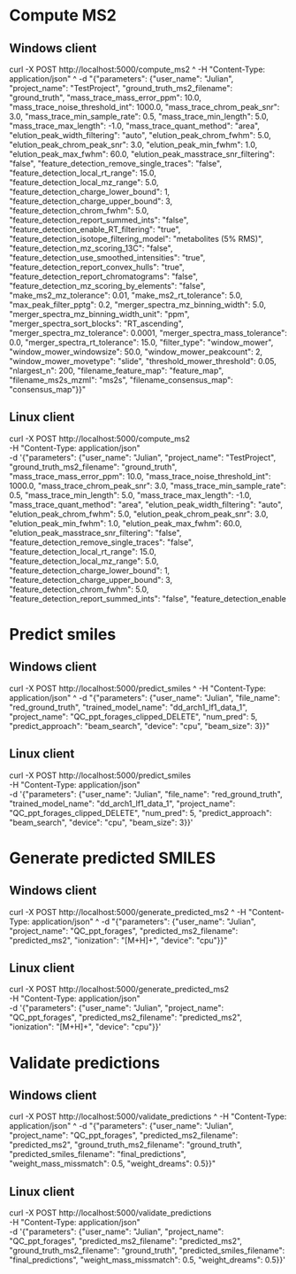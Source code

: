 # Compute MS2 

## Windows client

curl -X POST http://localhost:5000/compute_ms2 ^
-H "Content-Type: application/json" ^
-d "{\"parameters\": {\"user_name\": \"Julian\", \"project_name\": \"TestProject\", \"ground_truth_ms2_filename\": \"ground_truth\", \"mass_trace_mass_error_ppm\": 10.0, \"mass_trace_noise_threshold_int\": 1000.0, \"mass_trace_chrom_peak_snr\": 3.0, \"mass_trace_min_sample_rate\": 0.5, \"mass_trace_min_length\": 5.0, \"mass_trace_max_length\": -1.0, \"mass_trace_quant_method\": \"area\", \"elution_peak_width_filtering\": \"auto\", \"elution_peak_chrom_fwhm\": 5.0, \"elution_peak_chrom_peak_snr\": 3.0, \"elution_peak_min_fwhm\": 1.0, \"elution_peak_max_fwhm\": 60.0, \"elution_peak_masstrace_snr_filtering\": \"false\", \"feature_detection_remove_single_traces\": \"false\", \"feature_detection_local_rt_range\": 15.0, \"feature_detection_local_mz_range\": 5.0, \"feature_detection_charge_lower_bound\": 1, \"feature_detection_charge_upper_bound\": 3, \"feature_detection_chrom_fwhm\": 5.0, \"feature_detection_report_summed_ints\": \"false\", \"feature_detection_enable_RT_filtering\": \"true\", \"feature_detection_isotope_filtering_model\": \"metabolites (5% RMS)\", \"feature_detection_mz_scoring_13C\": \"false\", \"feature_detection_use_smoothed_intensities\": \"true\", \"feature_detection_report_convex_hulls\": \"true\", \"feature_detection_report_chromatograms\": \"false\", \"feature_detection_mz_scoring_by_elements\": \"false\", \"make_ms2_mz_tolerance\": 0.01, \"make_ms2_rt_tolerance\": 5.0, \"max_peak_filter_pptg\": 0.2, \"merger_spectra_mz_binning_width\": 5.0, \"merger_spectra_mz_binning_width_unit\": \"ppm\", \"merger_spectra_sort_blocks\": \"RT_ascending\", \"merger_spectra_mz_tolerance\": 0.0001, \"merger_spectra_mass_tolerance\": 0.0, \"merger_spectra_rt_tolerance\": 15.0, \"filter_type\": \"window_mower\", \"window_mower_windowsize\": 50.0, \"window_mower_peakcount\": 2, \"window_mower_movetype\": \"slide\", \"threshold_mower_threshold\": 0.05, \"nlargest_n\": 200, \"filename_feature_map\": \"feature_map\", \"filename_ms2s_mzml\": \"ms2s\", \"filename_consensus_map\": \"consensus_map\"}}"

## Linux client

curl -X POST http://localhost:5000/compute_ms2 \
-H "Content-Type: application/json" \
-d '{"parameters": {"user_name": "Julian", "project_name": "TestProject", "ground_truth_ms2_filename": "ground_truth", "mass_trace_mass_error_ppm": 10.0, "mass_trace_noise_threshold_int": 1000.0, "mass_trace_chrom_peak_snr": 3.0, "mass_trace_min_sample_rate": 0.5, "mass_trace_min_length": 5.0, "mass_trace_max_length": -1.0, "mass_trace_quant_method": "area", "elution_peak_width_filtering": "auto", "elution_peak_chrom_fwhm": 5.0, "elution_peak_chrom_peak_snr": 3.0, "elution_peak_min_fwhm": 1.0, "elution_peak_max_fwhm": 60.0, "elution_peak_masstrace_snr_filtering": "false", "feature_detection_remove_single_traces": "false", "feature_detection_local_rt_range": 15.0, "feature_detection_local_mz_range": 5.0, "feature_detection_charge_lower_bound": 1, "feature_detection_charge_upper_bound": 3, "feature_detection_chrom_fwhm": 5.0, "feature_detection_report_summed_ints": "false", "feature_detection_enable
 
# Predict smiles

## Windows client

curl -X POST http://localhost:5000/predict_smiles ^
-H "Content-Type: application/json" ^
-d "{\"parameters\": {\"user_name\": \"Julian\", \"file_name\": \"red_ground_truth\", \"trained_model_name\": \"dd_arch1_lf1_data_1\", \"project_name\": \"QC_ppt_forages_clipped_DELETE\", \"num_pred\": 5, \"predict_approach\": \"beam_search\", \"device\": \"cpu\", \"beam_size\": 3}}"

## Linux client

curl -X POST http://localhost:5000/predict_smiles \
-H "Content-Type: application/json" \
-d '{"parameters": {"user_name": "Julian", "file_name": "red_ground_truth", "trained_model_name": "dd_arch1_lf1_data_1", "project_name": "QC_ppt_forages_clipped_DELETE", "num_pred": 5, "predict_approach": "beam_search", "device": "cpu", "beam_size": 3}}'

 
# Generate predicted SMILES

## Windows client

curl -X POST http://localhost:5000/generate_predicted_ms2 ^
-H "Content-Type: application/json" ^
-d "{\"parameters\": {\"user_name\": \"Julian\", \"project_name\": \"QC_ppt_forages\", \"predicted_ms2_filename\": \"predicted_ms2\", \"ionization\": \"[M+H]+\", \"device\": \"cpu\"}}"

## Linux client

curl -X POST http://localhost:5000/generate_predicted_ms2 \
-H "Content-Type: application/json" \
-d '{"parameters": {"user_name": "Julian", "project_name": "QC_ppt_forages", "predicted_ms2_filename": "predicted_ms2", "ionization": "[M+H]+", "device": "cpu"}}'

# Validate predictions

## Windows client

curl -X POST http://localhost:5000/validate_predictions ^
-H "Content-Type: application/json" ^
-d "{\"parameters\": {\"user_name\": \"Julian\", \"project_name\": \"QC_ppt_forages\", \"predicted_ms2_filename\": \"predicted_ms2\", \"ground_truth_ms2_filename\": \"ground_truth\", \"predicted_smiles_filename\": \"final_predictions\", \"weight_mass_missmatch\": 0.5, \"weight_dreams\": 0.5}}"

## Linux client

curl -X POST http://localhost:5000/validate_predictions \
-H "Content-Type: application/json" \
-d '{"parameters": {"user_name": "Julian", "project_name": "QC_ppt_forages", "predicted_ms2_filename": "predicted_ms2", "ground_truth_ms2_filename": "ground_truth", "predicted_smiles_filename": "final_predictions", "weight_mass_missmatch": 0.5, "weight_dreams": 0.5}}'